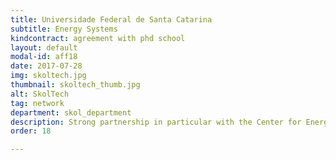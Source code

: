 ```yaml
---
title: Universidade Federal de Santa Catarina
subtitle: Energy Systems
kindcontract: agreement with phd school
layout: default
modal-id: aff18
date: 2017-07-28
img: skoltech.jpg 
thumbnail: skoltech_thumb.jpg
alt: SkolTech
tag: network
department: skol_department
description: Strong partnership in particular with the Center for Energy Systems and with the Space Center
order: 18

---
```

